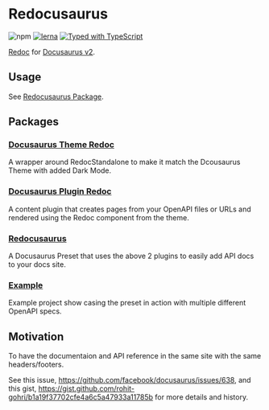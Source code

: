 # Redocusaurus

![npm](https://img.shields.io/npm/v/redocusaurus?style=flat-square)
[![lerna](https://img.shields.io/badge/Maintained%20with-lerna-cc00ff.svg?style=flat-square)](https://lerna.js.org/)
[![Typed with TypeScript](https://img.shields.io/badge/Typed-555555.svg?style=flat-square&logo=typescript&labelColor=08C)](https://www.typescriptlang.org/)

[Redoc](https://github.com/redocly/redoc) for [Docusaurus v2](https://v2.docusaurus.io/).

## Usage

See [Redocusaurus Package](./packages/redocusaurus).

## Packages

### [Docusaurus Theme Redoc](./packages/docusarus-theme-redoc)

A wrapper around RedocStandalone to make it match the Dcousaurus Theme with added Dark Mode.

### [Docusaurus Plugin Redoc](./packages/docusarus-plugin-redoc)

A content plugin that creates pages from your OpenAPI files or URLs and rendered using the Redoc component from the theme.

### [Redocusaurus](./packages/redocusaurus)

A Docusaurus Preset that uses the above 2 plugins to easily add API docs to your docs site.

### [Example](./example)

Example project show casing the preset in action with multiple different OpenAPI specs.

## Motivation

To have the documentaion and API reference in the same site with the same headers/footers.

See this issue, <https://github.com/facebook/docusaurus/issues/638>, and this gist, <https://gist.github.com/rohit-gohri/b1a19f37702cfe4a6c5a47933a11785b> for more details and history.
